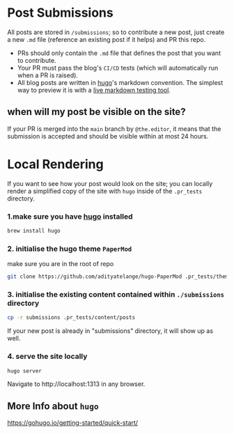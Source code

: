 
# Post Submissions

All posts are stored in `/submissions`; so to contribute a new post, just create a new `.md` file (reference an existing post if it helps) and PR this repo.


- PRs should only contain the `.md` file that defines the post that you want to contribute.
- Your PR must pass the blog's `CI/CD` tests (which will automatically run when a PR is raised).
- All blog posts are written in [hugo](https://gohugo.io/)'s markdown convention. The simplest way to preview it is with a [live markdown testing tool](https://spec.commonmark.org/dingus/).  


## when will my post be visible on the site?

If your PR is merged into the `main` branch by `@the.editor`, it means that the submission is accepted and should be visible within at most 24 hours.


# Local Rendering

If you want to see how your post would look on the site; you can locally render a simplified copy of the site with `hugo` inside of the `.pr_tests` directory.

### 1.make sure you have [hugo](https://gohugo.io/) installed

```bash 
brew install hugo
```

### 2. initialise the hugo theme `PaperMod`
make sure you are in the root of repo
```bash
git clone https://github.com/adityatelange/hugo-PaperMod .pr_tests/themes/PaperMod --depth=1 --branch v7.0
```

### 3. initialise the existing content contained within `./submissions` directory
```bash
cp -r submissions .pr_tests/content/posts
```
If your new post is already in "submissions" directory, it will show up as well.

### 4. serve the site locally

```bash
hugo server
```

Navigate to http://localhost:1313 in any browser.


## More Info about `hugo`
https://gohugo.io/getting-started/quick-start/